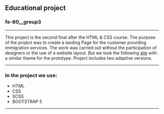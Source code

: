 ## Educational project
### fe-80__group3
***
This project is the second final after the HTML & CSS course.
The purpose of the project was to create a landing Page for the customer providing immigration services.
The work was carried out without the participation of designers or the use of a website layout. But we took the following [site](https://canpassgroup.com/) with a similar theme for the prototype.
Project includes two adaptive versions.


***
### In the project we use:
* HTML
* CSS
* SCSS
* BOOTSTRAP 5
***

